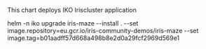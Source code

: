 This chart deploys IKO Iriscluster application

helm -n iko upgrade iris-maze --install . --set image.repository=eu.gcr.io/iris-community-demos/iris-maze --set image.tag=b01aadff57d668a498b8e2d0a29fcf2969d569e1
